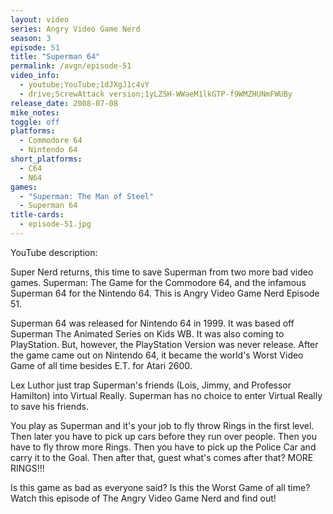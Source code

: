 ```yaml
---
layout: video
series: Angry Video Game Nerd
season: 3
episode: 51
title: "Superman 64"
permalink: /avgn/episode-51
video_info:
  - youtube;YouTube;1dJXgJ1c4vY
  - drive;ScrewAttack version;1yLZ5H-WWaeM1lkGTP-f9WMZHUNmFWUBy
release_date: 2008-07-08
mike_notes:
toggle: off
platforms:
  - Commodore 64
  - Nintendo 64
short_platforms:
  - C64
  - N64
games:
  - "Superman: The Man of Steel"
  - Superman 64
title-cards:
  - episode-51.jpg
---
```


<p class="yt-description">YouTube description:</p>

Super Nerd returns, this time to save Superman from two more bad video games. Superman: The Game for the Commodore 64, and the infamous Superman 64 for the Nintendo 64. This is Angry Video Game Nerd Episode 51.

Superman 64 was released for Nintendo 64 in 1999. It was based off Superman The Animated Series on Kids WB. It was also coming to PlayStation. But, however, the PlayStation Version was never release. After the game came out on Nintendo 64, it became the world's Worst Video Game of all time besides E.T. for Atari 2600.

Lex Luthor just trap Superman's friends (Lois, Jimmy, and Professor Hamilton) into Virtual Really. Superman has no choice to enter Virtual Really to save his friends.

You play as Superman and it's your job to fly throw Rings in the first level. Then later you have to pick up cars before they run over people. Then you have to fly throw more Rings. Then you have to pick up the Police Car and carry it to the Goal. Then after that, guest what's comes after that? MORE RINGS!!!

Is this game as bad as everyone said? Is this the Worst Game of all time? Watch this episode of The Angry Video Game Nerd and find out!